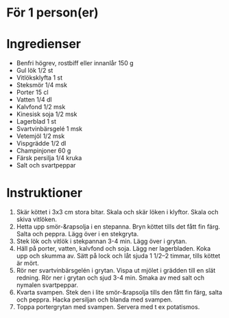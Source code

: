 # För 1 person(er)
# Ingredienser
- Benfri högrev, rostbiff eller innanlår 150 g
- Gul lök 1/2 st
- Vitlöksklyfta 1 st
- Steksmör 1/4 msk
- Porter 15 cl
- Vatten 1/4 dl
- Kalvfond 1/2 msk
- Kinesisk soja 1/2 msk
- Lagerblad 1 st
- Svartvinbärsgelé 1 msk
- Vetemjöl 1/2 msk
- Vispgrädde 1/2 dl
- Champinjoner 60 g
- Färsk persilja 1/4 kruka
- Salt och svartpeppar
# Instruktioner
1. Skär köttet i 3x3 cm stora bitar. Skala och skär löken i klyftor. Skala och skiva vitlöken.
2. Hetta upp smör-&rapsolja i en stepanna. Bryn köttet tills det fått fin färg. Salta och peppra. Lägg över i en stekgryta.
3. Stek lök och vitlök i stekpannan 3-4 min. Lägg över i grytan.
4. Häll på porter, vatten, kalvfond och soja. Lägg ner lagerbladen. Koka upp och skumma av. Sätt på lock och låt sjuda 1 1/2–2 timmar, tills köttet är mört.
5. Rör ner svartvinbärsgelén i grytan. Vispa ut mjölet i grädden till en slät redning. Rör ner i grytan och sjud 3-4 min. Smaka av med salt och nymalen svartpeppar.
6. Kvarta svampen. Stek den i lite smör-&rapsolja tills den fått fin färg, salta och peppra. Hacka persiljan och blanda med svampen.
7. Toppa portergrytan med svampen. Servera med t ex potatismos.
